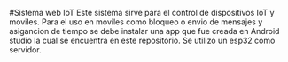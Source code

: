 #Sistema web IoT
Este sistema sirve para el control de dispositivos IoT y moviles.
Para el uso en moviles como bloqueo o envio de mensajes y asigancion de tiempo se debe instalar una app que fue creada en Android studio la cual se encuentra en este repositorio.
Se utilizo un esp32 como servidor.
